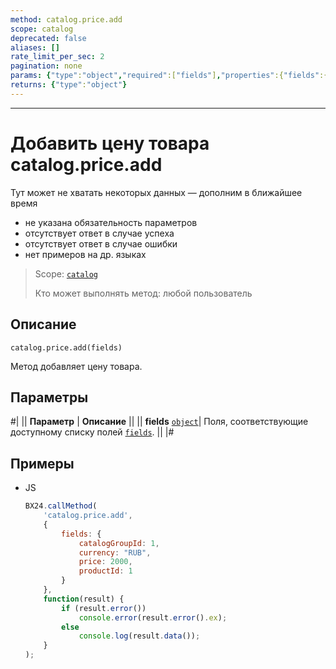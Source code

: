 ```yaml
---
method: catalog.price.add
scope: catalog
deprecated: false
aliases: []
rate_limit_per_sec: 2
pagination: none
params: {"type":"object","required":["fields"],"properties":{"fields":{"type":"object"}}}
returns: {"type":"object"}
---
```



---

# Добавить цену товара catalog.price.add



Тут может не хватать некоторых данных — дополним в ближайшее время







- не указана обязательность параметров
- отсутствует ответ в случае успеха
- отсутствует ответ в случае ошибки
- нет примеров на др. языках
  




> Scope: [`catalog`](../../scopes/permissions.md)
>
> Кто может выполнять метод: любой пользователь

## Описание

```http
catalog.price.add(fields)
```

Метод добавляет цену товара.

## Параметры

#|
|| **Параметр** | **Описание** ||
|| **fields**
[`object`](../../data-types.md)| Поля, соответствующие доступному списку полей [`fields`](catalog-price-get-fields.md). ||
|#



## Примеры



- JS

    ```js
    BX24.callMethod(
        'catalog.price.add',
        {
            fields: {
                catalogGroupId: 1,
                currency: "RUB",
                price: 2000,
                productId: 1
            }
        },
        function(result) {
            if (result.error())
                console.error(result.error().ex);
            else
                console.log(result.data());
        }
    );
    ```





